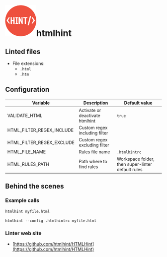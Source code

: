 <!-- markdownlint-disable MD033 MD041 -->
<!-- Generated by .automation/build.py, please do not update manually -->
# <a href="https://github.com/htmlhint/HTMLHint" target="blank" title="Visit linter Web Site"><img src="https://raw.githubusercontent.com/htmlhint/HTMLHint/master/website/static/img/htmlhint.png" alt="htmlhint" height="100px"></a>htmlhint

## Linted files

- File extensions:
  - `.html`
  - `.htm`

## Configuration

| Variable | Description | Default value |
| ----------------- | -------------- | -------------- |
| VALIDATE_HTML | Activate or deactivate htmlhint | `true` |
| HTML_FILTER_REGEX_INCLUDE | Custom regex including filter |  |
| HTML_FILTER_REGEX_EXCLUDE | Custom regex excluding filter |  |
| HTML_FILE_NAME | Rules file name | `.htmlhintrc` |
| HTML_RULES_PATH | Path where to find rules | Workspace folder, then super-linter default rules |

## Behind the scenes

### Example calls

```shell
htmlhint myfile.html
```

```shell
htmlhint --config .htmlhintrc myfile.html
```

### Linter web site
- [https://github.com/htmlhint/HTMLHint](https://github.com/htmlhint/HTMLHint)

